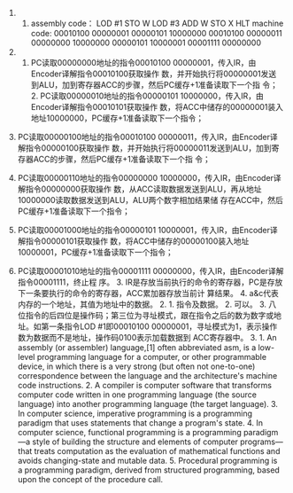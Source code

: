 1. 1. assembly code： LOD #1 STO W LOD #3 ADD W STO X HLT machine code: 00010100 00000001 00000101 10000000 00010100 00000011 00000000 10000000 00000101 10000001 00001111 00000000 

2. 1. PC读取00000000地址的指令00010100 00000001，传入IR，由Encoder译解指令00010100获取操作 数，并开始执行将00000001发送到ALU，加到寄存器ACC的步骤，然后PC缓存+1准备读取下一个指 令； 2. PC读取00000010地址的指令00000101 10000000，传入IR，由Encoder译解指令00010101获取操作 数，将ACC中储存的00000001装入地址10000000，PC缓存+1准备读取下一个指令；

3. PC读取00000100地址的指令00010100 00000011，传入IR，由Encoder译解指令00000100获取操作 数，并开始执行将00000011发送到ALU，加到寄存器ACC的步骤，然后PC缓存+1准备读取下一个指 令；

4. PC读取00000110地址的指令00000000 10000000，传入IR，由Encoder译解指令00000000获取操作 数，从ACC读取数据发送到ALU，再从地址10000000读取数据发送到ALU，ALU两个数字相加结果储 存在ACC中，然后PC缓存+1准备读取下一个指令； 

5. PC读取00001000地址的指令00000101 10000001，传入IR，由Encoder译解指令00000101获取操作 数，将ACC中储存的00000100装入地址10000001，PC缓存+1准备读取下一个指令； 

6. PC读取00001010地址的指令00001111 00000000，传入IR，由Encoder译解指令00001111，终止程 序。 3. IR是存放当前执行的命令的寄存器，PC是存放下一条要执行的命令的寄存器，ACC累加器存放当前计 算结果。 4. a&c代表内存的一个地址，其值为地址中的数据。 2. 1. 指令及数据。 2. 可以。 3. 八位指令的后四位是操作码；第三位为寻址模式，跟在指令之后的数为数字或地址。如第一条指令LOD #1即00010100 00000001，寻址模式为1，表示操作数为数据而不是地址，操作码0100表示加载数据到 ACC寄存器中。 3. 1. An assembly (or assembler) language,[1] often abbreviated asm, is a low-level programming language for a computer, or other programmable device, in which there is a very strong (but often not one-to-one) correspondence between the language and the architecture's machine code instructions. 2. A compiler is computer software that transforms computer code written in one programming language (the source language) into another programming language (the target language). 3. In computer science, imperative programming is a programming paradigm that uses statements that change a program's state. 4. In computer science, functional programming is a programming paradigm—a style of building the structure and elements of computer programs—that treats computation as the evaluation of mathematical functions and avoids changing-state and mutable data. 5. Procedural programming is a programming paradigm, derived from structured programming, based upon the concept of the procedure call.
